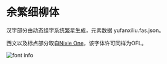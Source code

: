 # 余繁细柳体
汉字部分由动态组字系统[繁星](https://github.com/chilingg/fasing)生成，元素数据 yufanxiliu.fas.json。

西文以及标点部分取自[Nixie One](https://fonts.google.com/specimen/Nixie+One)，该字体许可同样为OFL。


![font info](/img/info.png)
